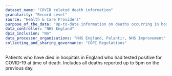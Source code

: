 ```yaml
---
dataset_name: "COVID related death information"
granularity: "Record Level"
source: "Health & Care Providers"
purpose_of_the_data: "Up-to-date information on deaths occurring in hospitals, in order to support near-real-time understanding of COVID-19 mortality to support decision making"
data_controller: "NHS England"
dpia_inclusion: "No"
data_processor_organisations: "NHS England, Palantir, NHS Improvement"
collecting_and_sharing_governance: "COPI Regulations"
---
```

Patients who have died in hospitals in England who had tested positive for COVID-19 at time of death. Includes all deaths reported up to 5pm on the previous day.